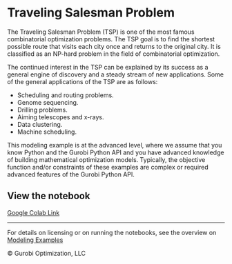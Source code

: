 # Traveling Salesman Problem

The Traveling Salesman Problem (TSP) is one of the most famous combinatorial optimization problems. 
The TSP goal is to find the shortest possible route that visits each city once and returns to the original city.
It is classified as an NP-hard problem in the field of combinatorial optimization.

The continued interest in the TSP can be explained by its success as a general engine of discovery and a 
steady stream of new applications. Some of the general applications of the TSP are as follows:
* Scheduling and routing problems.
* Genome sequencing.
* Drilling problems.
* Aiming telescopes and x-rays.
* Data clustering.
* Machine scheduling.

This modeling example is at the advanced level, where we assume that you know Python and the Gurobi Python API and 
you have advanced knowledge of building mathematical optimization models. Typically, the objective function and/or 
constraints of these examples are complex or required advanced features of the Gurobi Python API.


## View the notebook

[Google Colab Link](https://colab.research.google.com/github/Gurobi/modeling-examples/blob/master/traveling_salesman/tsp.ipynb)


----
For details on licensing or on running the notebooks, see the overview on [Modeling Examples](../)

© Gurobi Optimization, LLC